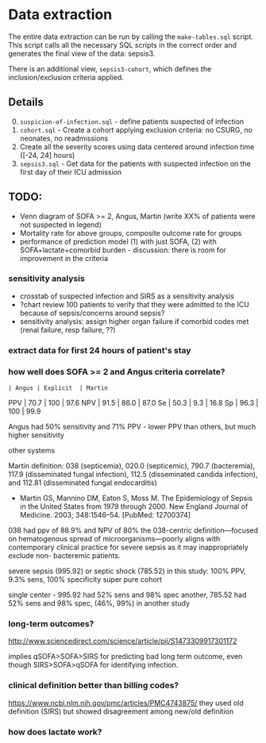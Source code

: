 # Data extraction

The entire data extraction can be run by calling the `make-tables.sql` script.
This script calls all the necessary SQL scripts in the correct order and generates the final view of the data: sepsis3.

There is an additional view, `sepsis3-cohort`, which defines the inclusion/exclusion criteria applied.

## Details

0. `suspicion-of-infection.sql` - define patients suspected of infection
1. `cohort.sql` - Create a cohort applying exclusion criteria: no CSURG, no neonates, no readmissions
2. Create all the severity scores using data centered around infection time ([-24, 24] hours)
3. `sepsis3.sql` - Get data for the patients with suspected infection on the first day of their ICU admission

## TODO:

* Venn diagram of SOFA >= 2, Angus, Martin (write XX% of patients were not suspected in legend)
* Mortality rate for above groups, composite outcome rate for groups
* performance of prediction model (1) with just SOFA, (2) with SOFA+lactate+comorbid burden - discussion: there is room for improvement in the criteria


### sensitivity analysis

* crosstab of suspected infection and SIRS as a sensitivity analysis
* ?chart review 100 patients to verify that they were admitted to the ICU because of sepsis/concerns around sepsis?
* sensitivity analysis: assign higher organ failure if comorbid codes met (renal failure, resp failure, ??)

### extract data for first 24 hours of patient's stay
### how well does SOFA >= 2 and Angus criteria correlate?

    | Angus | Explicit  | Martin
PPV |  70.7 | 100       | 97.6
NPV |  91.5 | 86.0      | 87.0
Se  |  50.3 | 9.3       | 16.8
Sp  |  96.3 | 100       | 99.9

Angus had 50% sensitivity and 71% PPV - lower PPV than others, but much higher sensitivity

other systems

Martin definition: 038 (septicemia), 020.0 (septicemic), 790.7 (bacteremia), 117.9 (disseminated fungal infection), 112.5 (disseminated candida infection), and 112.81 (disseminated fungal endocarditis)
 - Martin GS, Mannino DM, Eaton S, Moss M. The Epidemiology of Sepsis in the United States from 1979 through 2000. New England Journal of Medicine. 2003; 348:1546–54. [PubMed: 12700374]


038 had ppv of 88.9% and NPV of 80%
the 038-centric definition—focused on hematogenous spread of microorganisms—poorly aligns with contemporary clinical practice for severe sepsis as it may inappropriately exclude non- bacteremic patients.

severe sepsis (995.92) or septic shock (785.52)
in this study: 100% PPV, 9.3% sens, 100% specificity
super pure cohort

single center - 995.92 had 52% sens and 98% spec
another, 785.52 had 52% sens and 98% spec, (46%, 99%) in another study

### long-term outcomes?

http://www.sciencedirect.com/science/article/pii/S1473309917301172

implies qSOFA>SOFA>SIRS for predicting bad long term outcome, even though SIRS>SOFA>qSOFA for identifying infection.

### clinical definition better than billing codes?

https://www.ncbi.nlm.nih.gov/pmc/articles/PMC4743875/
they used old definition (SIRS) but showed disagreement among new/old definition

### how does lactate work?
